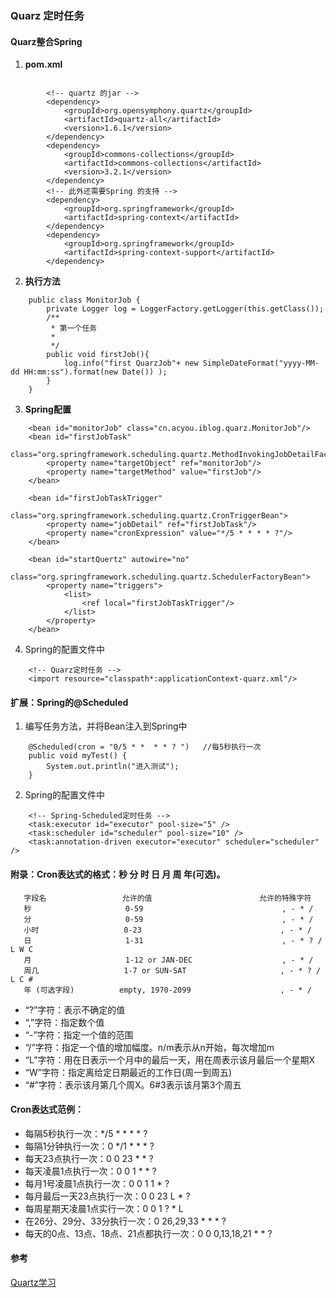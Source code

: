 ### Quarz 定时任务
#### Quarz整合Spring
1. **pom.xml**
```

        <!-- quartz 的jar -->
        <dependency>
            <groupId>org.opensymphony.quartz</groupId>
            <artifactId>quartz-all</artifactId>
            <version>1.6.1</version>
        </dependency>
        <dependency>
            <groupId>commons-collections</groupId>
            <artifactId>commons-collections</artifactId>
            <version>3.2.1</version>
        </dependency>
        <!-- 此外还需要Spring 的支持 -->
        <dependency>
            <groupId>org.springframework</groupId>
            <artifactId>spring-context</artifactId>
        </dependency>
        <dependency>
            <groupId>org.springframework</groupId>
            <artifactId>spring-context-support</artifactId>
        </dependency>
```
2. **执行方法**
```
    public class MonitorJob {
        private Logger log = LoggerFactory.getLogger(this.getClass());
        /**
         * 第一个任务
         *
         */
        public void firstJob(){
            log.info("first QuarzJob"+ new SimpleDateFormat("yyyy-MM-dd HH:mm:ss").format(new Date()) );
        }
    }
```
3. **Spring配置**
```
    <bean id="monitorJob" class="cn.acyou.iblog.quarz.MonitorJob"/>
    <bean id="firstJobTask"
          class="org.springframework.scheduling.quartz.MethodInvokingJobDetailFactoryBean">
        <property name="targetObject" ref="monitorJob"/>
        <property name="targetMethod" value="firstJob"/>
    </bean>

    <bean id="firstJobTaskTrigger"
          class="org.springframework.scheduling.quartz.CronTriggerBean">
        <property name="jobDetail" ref="firstJobTask"/>
        <property name="cronExpression" value="*/5 * * * * ?"/>
    </bean>

    <bean id="startQuertz" autowire="no"
          class="org.springframework.scheduling.quartz.SchedulerFactoryBean">
        <property name="triggers">
            <list>
                <ref local="firstJobTaskTrigger"/>
            </list>
        </property>
    </bean>
```
4. Spring的配置文件中
```
    <!-- Quarz定时任务 -->
    <import resource="classpath*:applicationContext-quarz.xml"/>
```
#### 扩展：Spring的@Scheduled
1. 编写任务方法，并将Bean注入到Spring中
```
    @Scheduled(cron = "0/5 * *  * * ? ")   //每5秒执行一次
    public void myTest() {
        System.out.println("进入测试");
    }
```
2. Spring的配置文件中
```
    <!-- Spring-Scheduled定时任务 -->
    <task:executor id="executor" pool-size="5" />
    <task:scheduler id="scheduler" pool-size="10" />
    <task:annotation-driven executor="executor" scheduler="scheduler" />
```
#### 附录：Cron表达式的格式：秒 分 时 日 月 周 年(可选)。
       字段名                 允许的值                        允许的特殊字符
       秒                     0-59                               , - * /
       分                     0-59                               , - * /
       小时                   0-23                               , - * /
       日                     1-31                               , - * ? / L W C
       月                     1-12 or JAN-DEC                    , - * /
       周几                   1-7 or SUN-SAT                     , - * ? / L C #
       年 (可选字段)          empty, 1970-2099                    , - * /

 - “?”字符：表示不确定的值
 - “,”字符：指定数个值
 - “-”字符：指定一个值的范围
 - “/”字符：指定一个值的增加幅度。n/m表示从n开始，每次增加m
 - “L”字符：用在日表示一个月中的最后一天，用在周表示该月最后一个星期X
 - “W”字符：指定离给定日期最近的工作日(周一到周五)
 - “#”字符：表示该月第几个周X。6#3表示该月第3个周五

#### Cron表达式范例：
 - 每隔5秒执行一次：*/5 * * * * ?
 - 每隔1分钟执行一次：0 */1 * * * ?
 - 每天23点执行一次：0 0 23 * * ?
 - 每天凌晨1点执行一次：0 0 1 * * ?
 - 每月1号凌晨1点执行一次：0 0 1 1 * ?
 - 每月最后一天23点执行一次：0 0 23 L * ?
 - 每周星期天凌晨1点实行一次：0 0 1 ? * L
 - 在26分、29分、33分执行一次：0 26,29,33 * * * ?
 - 每天的0点、13点、18点、21点都执行一次：0 0 0,13,18,21 * * ?
#### 参考
 [Quartz学习](http://blog.csdn.net/u010648555/article/details/54863144)